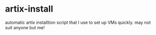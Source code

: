 # artix-install
automatic artix installtion script that I use to set up VMs quickly. 
may not suit anyone but me!
